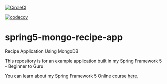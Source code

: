 [![CircleCI](https://circleci.com/gh/CyrilenBlu/spring5-mongo-recipe-app.svg?style=svg)](https://circleci.com/gh/CyrilenBlu/spring5-mongo-recipe-app)

[![codecov](https://codecov.io/gh/CyrilenBlu/spring5-mongo-recipe-app/branch/master/graph/badge.svg)](https://codecov.io/gh/CyrilenBlu/spring5-mongo-recipe-app)

# spring5-mongo-recipe-app
Recipe Application Using MongoDB

This repository is for an example application built in my Spring Framework 5 - Beginner to Guru

You can learn about my Spring Framework 5 Online course [here.](http://courses.springframework.guru/p/spring-framework-5-begginer-to-guru/?product_id=363173)
